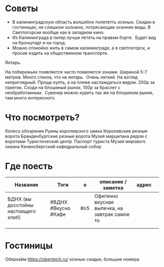 

# Советы
- В калининградскую область волшебно полететть осенью.  Скидки в гостиницах, не слишком холожно, потрясающие осенние виды. В Светлогорске вообще как в западном кино.
- Из Калининграда в питер лучше лететь на правом борте.  Будет вид на Кронштадт и на город. 
- Можно спокойно жить в самом калининграде, а в светлогорск, и просие ездить на общественном транспорте. 

Янтарь. 

На побережьях появляется часто появляется зонами. Шириной 5-7 метров. Много стекла, что не янтарь.  Очень легкий. На взгляд неприглядный. Проще купть, а на пляже наслаждаться видом. 200р за пакетик. Сходи на блошиный рынок. 100р за браслет с необработанным. 
Сувенир можно курить так же на блошином рынке, там много интересного. 


# Что посмотреть?

Колесо обозрения
Руины королевского замка
Королевские резные ворота
Бранденбургские резные ворота
Музей марципана рядом с воротами
Туристический центр 
Паспорт туриста
Музей мирового океана
Кененсбергский кафедральный собор


# Где поесть

| Название                            | Тэги                | о   | описание / заметка                            | адрес |     |
| ----------------------------------- | ------------------- | --- | --------------------------------------------- | ----- | --- |
| ВДНХ (вы досстойны настоящего хлеб) | #ВДНХ #Вкусно #Кафе | #o5 | Офигенно вкусная выпечка, на завтрак самое то |       |     |
|                                     |                     |     |                                               |       |     |
|                                     |                     |     |                                               |       |     |


# Гостиницы

Оберхайм 
	https://oberteich.ru/
	осенью скидки, большие номера